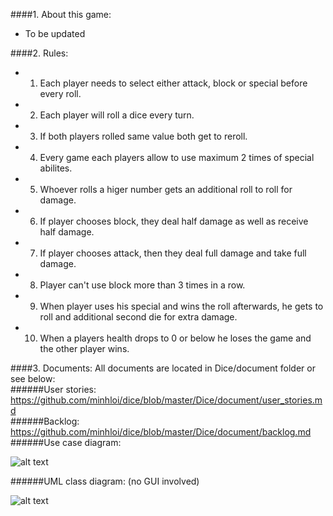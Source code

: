 ####1. About this game:
- To be updated


####2. Rules:

- 1.  Each player needs to select either attack, block or special before every roll.
- 2.  Each player will roll a dice every turn.
- 3.  If both players rolled same value both get to reroll.
- 4.  Every game each players allow to use maximum 2 times of special abilites.
- 5.  Whoever rolls a higer number gets an additional roll to roll for damage.
- 6.  If player chooses block, they deal half damage as well as receive half damage.
- 7.  If player chooses attack, then they deal full damage and take full damage.
- 8.  Player can't use block more than 3 times in a row.
- 9.  When player uses his special and wins the roll afterwards, he gets to roll and additional second die for extra damage.
- 10. When a players health drops to 0 or below he loses the game and the other player wins.

####3. Documents:
All documents are located in Dice/document folder or see below:  
######User stories: https://github.com/minhloi/dice/blob/master/Dice/document/user_stories.md  
######Backlog: https://github.com/minhloi/dice/blob/master/Dice/document/backlog.md
######Use case diagram:  
  
![alt text](https://raw.githubusercontent.com/minhloi/dice/master/Dice/document/use_case_diagram.jpg "Use case diagram")

######UML class diagram: (no GUI involved)

![alt text](https://raw.githubusercontent.com/minhloi/dice/master/Dice/document/UML_diagram_no_gui.png "UML diagram")


